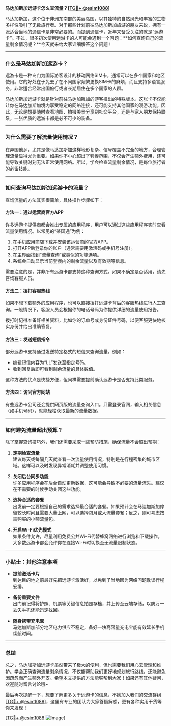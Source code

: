 **马达加斯加远游卡怎么查流量？[[TG💪+ @esim1088](https://t.me/s/esim1088)]**

马达加斯加，这个位于非洲东南部的美丽岛国，以其独特的自然风光和丰富的生物多样性吸引了无数旅行者。对于那些计划前往马达加斯加旅游的朋友来说，拥有一张适合当地的通信卡是非常必要的。而提到通信卡，近年来备受关注的就是“远游卡”。不过，很多初次使用远游卡的人可能会遇到一个问题：**如何查询自己的流量剩余情况呢？**今天就来给大家详细解答这个问题！

---

### **什么是马达加斯加远游卡？**

远游卡是一种专门为国际游客设计的移动网络SIM卡，通常可以在多个国家和地区使用。它的好处在于免去了在不同国家频繁更换SIM卡的麻烦，而且支持多语言服务，非常适合经常出国旅行或者长期居住在多个国家的人群。

马达加斯加远游卡就是针对前往马达加斯加的游客推出的特殊版本。这张卡不仅能让你在马达加斯加境内享受稳定的网络连接，还可能支持其他国家的漫游功能。因此，无论是想要随时查看地图、拍摄美景分享到社交平台，还是与家人朋友保持联系，一张优质的远游卡都是必不可少的装备。

---

### **为什么需要了解流量使用情况？**

在异国他乡，尤其是像马达加斯加这样地形复杂、信号覆盖不完全的地方，合理管理流量显得尤为重要。如果你不小心超出了套餐范围，不仅会产生额外费用，还可能导致关键时刻无法正常使用网络。所以，学会检查流量剩余情况，是每位旅行者的必备技能。

---

### **如何查询马达加斯加远游卡的流量？**

查询流量的方法其实很简单，具体操作步骤如下：

#### **方法一：通过运营商官方APP**
许多远游卡提供商都会推出专属的应用程序，用户可以通过这些应用程序实时查看流量使用情况。以常见的“某国通”为例：
1. 在手机应用商店下载并安装该运营商的官方APP。
2. 打开APP后登录你的账户（通常需要用激活码或手机号注册）。
3. 在主界面找到“流量查询”或类似的功能选项。
4. 系统会自动显示当前套餐内的剩余流量以及有效期等信息。

需要注意的是，并非所有远游卡都支持这种查询方式。如果不确定是否适用，请先咨询客服人员。

#### **方法二：拨打客服热线**
如果不想下载额外的应用程序，也可以直接拨打远游卡背后的客服热线进行人工查询。一般情况下，客服人员会根据你的电话号码为你提供详细的流量使用报告。

拨打时记得准备好相关资料，比如你的订单号或身份证件号码，以便客服更快地核实身份并给出准确答复。

#### **方法三：发送短信指令**
部分远游卡支持通过发送特定格式的短信来查询流量。例如：
- 编辑短信内容为“LL”发送至指定号码。
- 收到回复后即可看到剩余流量的具体数值。

这种方法的优点是快捷方便，但同样需要提前确认远游卡是否支持此类服务。

#### **方法四：访问官方网站**
有些远游卡公司还会提供网页版的流量查询入口。只需登录官网，输入相关信息（如手机号码），就能轻松获取最新的流量数据。

---

### **如何避免流量超出预算？**

除了掌握查询技巧外，我们还需要采取一些预防措施，确保流量不会超出预期：

1. **定期检查流量**  
   建议每天或每隔几天就查看一次流量使用情况，特别是在行程密集的城市区域。这样可以及时发现异常消耗并调整使用习惯。

2. **关闭后台同步功能**  
   许多应用程序会在后台自动更新数据，这可能会导致不必要的流量流失。建议在不需要的时候手动关闭这些功能。

3. **选择合适的套餐**  
   出发前一定要根据自己的需求选择最合适的套餐。如果预计会在马达加斯加停留较长时间且需要大量上网，可以选择包月或大流量套餐；反之，则可考虑按需购买的小额流量包。

4. **开启Wi-Fi优先模式**  
   如果条件允许，尽量利用免费公共Wi-Fi代替蜂窝网络进行浏览和下载操作。大多数远游卡都会允许你在连接Wi-Fi时切换至无流量限制状态。

---

### **小贴士：其他注意事项**

- **提前激活卡片**  
  到达目的地之前最好先把远游卡激活好，以免到了当地因为网络问题耽误行程安排。
  
- **备份重要文件**  
  出门前记得将护照、机票等关键信息拍照存档，并上传至云端存储，以防万一丢失手机还能迅速找回。

- **随身携带充电宝**  
  马达加斯加部分地区电力供应不稳定，备好一块高容量充电宝能有效延长手机续航时间。

---

### **总结**

总之，马达加斯加远游卡虽然带来了极大的便利，但也需要我们用心去管理和维护。学会正确查询流量剩余情况，不仅能帮助我们更好地规划旅行路线，还能避免因疏忽而产生额外开支。希望本文提供的方法能够帮到大家！如果还有其他疑问，欢迎随时留言讨论哦~

最后再次提醒一下，想要了解更多关于远游卡的信息，不妨加入我们的交流群组[[TG💪+ @esim1088](https://t.me/s/esim1088)]，这里有专业的团队为大家答疑解惑，更有各种实用干货等你来发现！

[[TG💪+ @esim1088](https://t.me/s/esim1088) ![Image](https://i.postimg.cc/4NQfJmqS/Snipaste-2025-05-13-00-14-12.png)]
